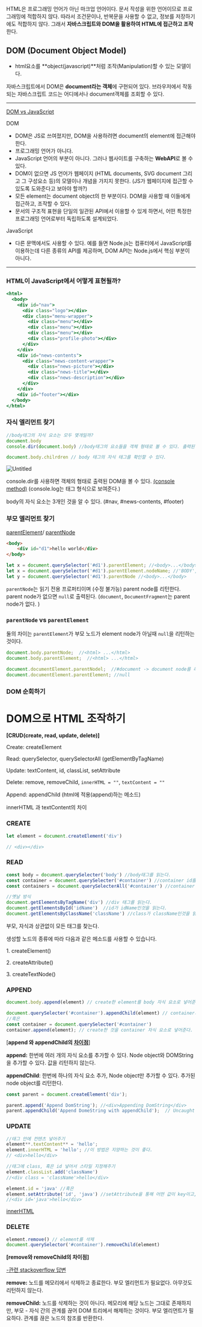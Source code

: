 HTML은 프로그래밍 언어가 아닌 마크업 언어이다. 문서 작성을 위한 언어이므로 프로그래밍에 적합하지 않다. 따라서 조건문이나, 반복문을 사용할 수 없고, 정보를 저장하기에도 적합하지 않다. 그래서 **자바스크립트와 DOM을 활용하여 HTML에 접근하고 조작**한다. 

## DOM (Document Object Model)

- html요소를 **object(javascript)**처럼 조작(Manipulation)할 수 있는 모델이다.

자바스크립트에서 DOM은 **document라는 객체**에 구현되어 있다. 브라우저에서 작동되는 자바스크립트 코드는 어디에서나 document객체를 조회할 수 있다. 

---

[DOM vs JavaScript](https://developer.mozilla.org/en-US/docs/Web/API/Document_Object_Model/Introduction#dom_and_javascript) 

DOM

- DOM은 JS로 쓰여졌지만, DOM을 사용하려면 document의 element에 접근해야 한다.
- 프로그래밍 언어가 아니다.
- JavaScript 언어의 부분이 아니다. 그러나 웹사이트를 구축하는  **WebAPI**로 볼 수 있다.
- DOM이 없으면 JS 언어가 웹페이지 (HTML documents, SVG document 그리고 그 구성요소 등)의 모델이나 개념을 가지지 못한다. (JS가 웹페이지에 접근할 수 있도록 도와준다고 보아야 할까?)
- 모든 element는 document object의 한 부분이다. DOM을 사용할 때 이들에게 접근하고, 조작할 수 있다.
- 문서의 구조적 표현을 단일의 일관된 API에서 이용할 수 있게 하면서, 어떤 특정한 프로그래밍 언어로부터 독립하도록 설계되었다.

JavaScript

- 다른 문맥에서도 사용할 수 있다. 예를 들면 Node.js는 컴퓨터에서 JavaScript를 이용하는데 다른 종류의 API를 제공하며, DOM API는 Node.js에서 핵심 부분이 아니다.

---

### HTML이 JavaScript에서 어떻게 표현될까?

```jsx
<html>
  <body>
    <div id="nav">
      <div class="logo"></div>
      <div class="menu-wrapper">
        <div class="menu"></div>
        <div class="menu"></div>
        <div class="menu"></div>
        <div class="profile-photo"></div>
      </div>
    </div>
    <div id="news-contents">
      <div class="news-content-wrapper">
        <div class="news-picture"></div>
        <div class="news-title"></div>
        <div class="news-description"></div>
      </div>
    </div>
    <div id="footer"></div>
  </body>
</html>
```

### 자식 엘리먼트 찾기

```jsx
//body태그의 자식 요소는 모두 몇개일까? 
document.body  
console.dir(document.body) //body태그의 요소들을 객체 형태로 볼 수 있다. 출력된 요소에서 children 속성을 찾을 수 있다. 

document.body.chilrdren // body 태그의 자식 태그를 확인할 수 있다. 
```

![Untitled](https://s3-us-west-2.amazonaws.com/secure.notion-static.com/2908d69e-a502-41d9-82a2-db76a3075b71/Untitled.png)

console.dir를 사용하면 객체의 형태로 출력된 DOM을 볼 수 있다. [(console method)](https://www.zerocho.com/category/JavaScript/post/5b2b45cf1350f9001b662ba6) (console.log는 태그 형식으로 보여준다.) 

body의 자식 요소는 3개인 것을 알 수 있다. (#nav, #news-contents, #footer) 

### 부모 엘리먼트 찾기

[parentElement](https://www.w3schools.com/jsref/prop_node_parentnode.asp)/ [parentNode](https://www.w3schools.com/jsref/prop_node_parentnode.asp)

```html
<body>
    <div id="d1">hello world</div>
</body>
```

```jsx
let x = document.querySelector('#d1').parentElement; //<body>...</body>
let x = document.querySelector('#d1').parentElement.nodeName; //'BODY', nodeName은 엘리먼트 이름을 대문자로 출력 
let y = document.querySelector('#d1').parentNode //<body>...</body>
```

`parentNode`는 읽기 전용 프로퍼티이며 (수정 불가능) parent node를 리턴한다. parent node가 없으면 `null`로 출력된다. (`document`, `DocumentFragment`는 parent node가 없다. ) 

### `parentNode` vs `parentElement`

둘의 차이는 `parentElement`가 부모 노드가 element node가 아닐때 `null`을 리턴하는 것이다. 

```jsx
document.body.parentNode;  //<html> ...</html>
document.body.parentElement;  //<html> ...</html>

document.documentElement.parentNodel;  //#document -> document node를 리턴한다. 
document.documentElement.parentElement; //null 
```

### DOM 순회하기

# DOM으로 HTML 조작하기

**[CRUD(create, read, update, delete)]** 

Create: createElement

Read: querySelector, querySelectorAll (getElementByTagName) 

Update: textContent, id, classList, setAttribute

Delete: remove, removeChild, `innerHTML = ""`, `textContent = ""`

Append: appendChild (html에 적용(append)하는 메소드) 

innerHTML 과 textContent의 차이 

### CREATE

```jsx
let element = document.createElement('div')

// <div></div> 
```

### READ

```jsx
const body = document.querySelecter('body') //body태그를 읽는다. 
const container = document.querySelecter('#container') //container id를 가진 태그 중 가장 첫번째 태그만 읽는다. 
const containers = document.querySelecterAll('#container') //container id를 가진 모든 태그를 읽는다. 

//옛날 방식 
document.getElementsByTagName('div') //div 태그를 읽는다. 
document.getElementsById('idName')  //id가 idName인것을 읽는다. 
document.getElementsByClassName('className') //class가 className인것을 읽는다. 
```

부모, 자식과 상관없이 모든 태그를 찾는다. 

생성할 노드의 종류에 따라 다음과 같은 메소드를 사용할 수 있습니다.

1. createElement()

2. createAttribute()

3. createTextNode()

### APPEND

```jsx
document.body.append(element) // create한 element를 body 자식 요소로 넣어준다.  

document.querySelecter('#container').appendChild(element) // container의 자식 요소로 element를 넣어준다.
//혹은 
const container = document.querySelecter('#container')
container.append(element); // create한 것을 container 자식 요소로 넣어준다. (트리구조로 만들어준다.) 
```

[**append 와 appendChild의 [차이점](https://dev.to/ibn_abubakre/append-vs-appendchild-a4m)**]

**append:** 한번에 여러 개의 자식 요소를 추가할 수 있다. Node object와 DOMString을 추가할 수 있다. 값을 리턴하지 않는다. 

**appendChild**: 한번에 하나의 자식 요소 추가, Node object만 추가할 수 있다. 추가된 node object를 리턴한다. 

```jsx
const parent = document.createElement('div'); 

parent.append('Append DomString'); //<div>Appending DomString</div>
parent.appendChild('Append DomeString with appendChild');  // Uncaught TypeError
```

### UPDATE

```jsx
//태그 안에 컨텐츠 넣어주기 
element**.textContent** = 'hello'; 
element.innerHTML = 'hello'; //이 방법은 지양하는 것이 좋다. 
// <div>hello</div>

//태그에 class, 혹은 id 넣어서 스타일 지정해주기 
element.classList.add('className')
//<div class = 'className'>hello</div>

element.id = 'java' //혹은 
element.setAttribute('id', 'java') //setAttribute을 통해 어떤 값이 key이고,value인지 지정해주었다. 
//<div id='java'>hello</div>

```

[innerHTML](https://developer.mozilla.org/en-US/docs/Web/API/Element/innerHTML#security_considerations)

### DELETE

```jsx
element.remove() // element를 삭제 
document.querySelector('#container').removeChild(element)
```

**[remove와 removeChild의 차이점]**

[-관련 stackoverflow 답변](https://stackoverflow.com/questions/36998877/what-is-the-difference-between-remove-and-removechild-method-in-javascript) 

**remove:** 노드를 메모리에서 삭제하고 종료한다. 부모 엘리먼트가 필요없다.  아무것도 리턴하지 않는다. 

**removeChild:** 노드를 삭제하는 것이 아니다. 메모리에 해당 노드는 그대로 존재하지만, 부모 - 자식 간의 관계를 끊어 DOM 트리에서 해제하는 것이다. 부모 엘리먼트가 필요하다. 관계를 끊은 노드의 참조를 반환한다.
